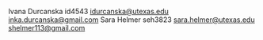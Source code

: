 Ivana Durcanska   id4543   idurcanska@utexas.edu    inka.durcanska@gmail.com
Sara Helmer       seh3823  sara.helmer@utexas.edu  shelmer113@gmail.com
